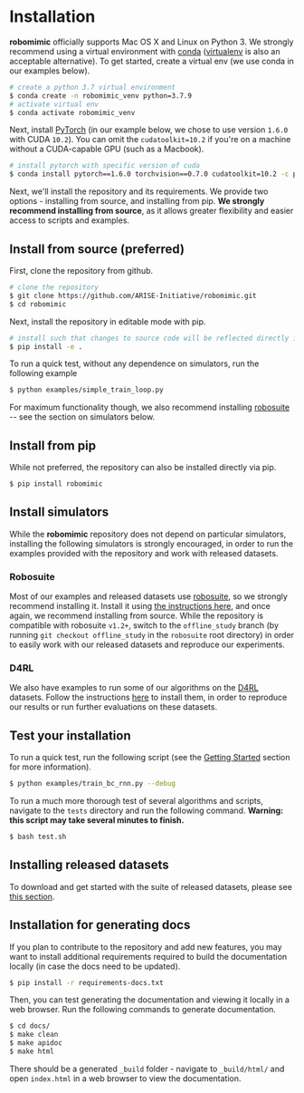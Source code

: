 # Installation

**robomimic** officially supports Mac OS X and Linux on Python 3. We strongly recommend using a virtual environment with [conda](https://www.anaconda.com/products/individual) ([virtualenv](https://virtualenv.pypa.io/en/latest/) is also an acceptable alternative). To get started, create a virtual env (we use conda in our examples below).

```sh
# create a python 3.7 virtual environment
$ conda create -n robomimic_venv python=3.7.9
# activate virtual env
$ conda activate robomimic_venv
```

Next, install [PyTorch](https://pytorch.org/) (in our example below, we chose to use version `1.6.0` with CUDA `10.2`). You can omit the `cudatoolkit=10.2` if you're on a machine without a CUDA-capable GPU (such as a Macbook).

```sh
# install pytorch with specific version of cuda
$ conda install pytorch==1.6.0 torchvision==0.7.0 cudatoolkit=10.2 -c pytorch
```

Next, we'll install the repository and its requirements. We provide two options - installing from source, and installing from pip. **We strongly recommend installing from source**, as it allows greater flexibility and easier access to scripts and examples.

## Install from source (preferred)

First, clone the repository from github.

```sh
# clone the repository
$ git clone https://github.com/ARISE-Initiative/robomimic.git
$ cd robomimic
```

Next, install the repository in editable mode with pip.

```sh
# install such that changes to source code will be reflected directly in the installation
$ pip install -e .
```

To run a quick test, without any dependence on simulators, run the following example

```sh
$ python examples/simple_train_loop.py
```

For maximum functionality though, we also recommend installing [robosuite](https://robosuite.ai/) -- see the section on simulators below.

## Install from pip

While not preferred, the repository can also be installed directly via pip.

```sh
$ pip install robomimic
```

## Install simulators

While the **robomimic** repository does not depend on particular simulators, installing the following simulators is strongly encouraged, in order to run the examples provided with the repository and work with released datasets.

### Robosuite

Most of our examples and released datasets use [robosuite](https://robosuite.ai/), so we strongly recommend installing it. Install it using [the instructions here](https://robosuite.ai/docs/installation.html), and once again, we recommend installing from source. While the repository is compatible with robosuite `v1.2+`, switch to the `offline_study` branch (by running `git checkout offline_study` in the `robosuite` root directory) in order to easily work with our released datasets and reproduce our experiments.

### D4RL

We also have examples to run some of our algorithms on the [D4RL](https://arxiv.org/abs/2004.07219) datasets. Follow the instructions [here](https://github.com/rail-berkeley/d4rl) to install them, in order to reproduce our results or run further evaluations on these datasets.

## Test your installation

To run a quick test, run the following script (see the [Getting Started](./quickstart.html#run-a-quick-example) section for more information).

```sh
$ python examples/train_bc_rnn.py --debug
```

To run a much more thorough test of several algorithms and scripts, navigate to the `tests` directory and run the following command. **Warning: this script may take several minutes to finish.**

```sh
$ bash test.sh
```

## Installing released datasets

To download and get started with the suite of released datasets, please see [this section](./results.html#downloading-released-datasets).

## Installation for generating docs

If you plan to contribute to the repository and add new features, you may want to install additional requirements required to build the documentation locally (in case the docs need to be updated).

```sh
$ pip install -r requirements-docs.txt
```

Then, you can test generating the documentation and viewing it locally in a web browser. Run the following commands to generate documentation.

```sh
$ cd docs/
$ make clean
$ make apidoc
$ make html
```

There should be a generated `_build` folder - navigate to `_build/html/` and open `index.html` in a web browser to view the documentation.